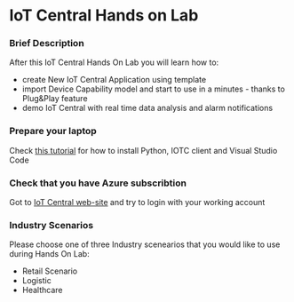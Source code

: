 # IoT Central Hands on Lab

### Brief Description
After this IoT Central Hands On Lab you will learn how to:
* create New IoT Central Application using template
* import Device Capability model and start to use in a minutes - thanks to Plug&Play feature
* demo IoT Central with real time data analysis and alarm notifications

### Prepare your laptop
Check [this tutorial](https://github.com/dmitriyteteruk/iotc-hol/blob/master/preparation.md) for how to install Python, IOTC client and Visual Studio Code

### Check that you have Azure subscribtion
Got to [IoT Central web-site](https://apps.azureiotcentral.com) and try to login with your working account

### Industry Scenarios
Please choose one of three Industry scenearios that you would like to use during Hands On Lab:
* Retail Scenario
* Logistic
* Healthcare
